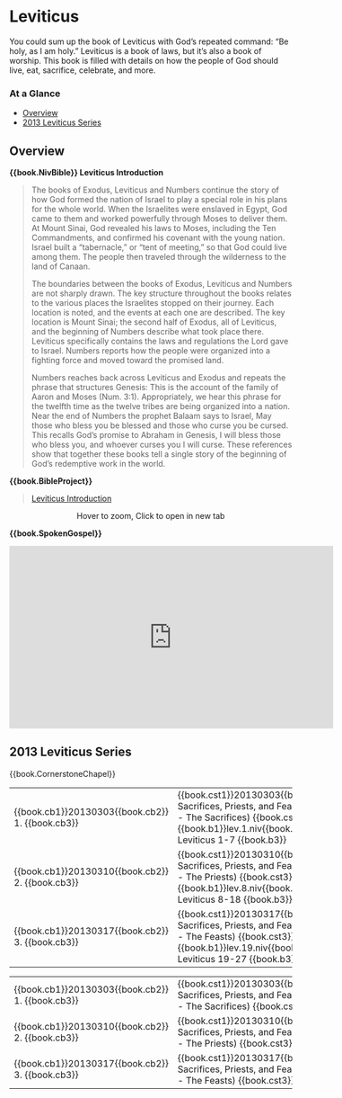 # Leviticus

<script type="text/javascript" src="utils.js"></script>

You could sum up the book of Leviticus with God’s repeated command:
“Be holy, as I am holy.” Leviticus is a book of laws, but it’s also a
book of worship. This book is filled with details on how the people of
God should live, eat, sacrifice, celebrate, and more.

### At a Glance

- [Overview](#overview)
- [2013 Leviticus Series](#2013-leviticus-series)


## Overview

**{{book.NivBible}} Leviticus Introduction**

> The books of Exodus, Leviticus and Numbers continue the story of how
> God formed the nation of Israel to play a special role in his plans
> for the whole world. When the Israelites were enslaved in Egypt, God
> came to them and worked powerfully through Moses to deliver them. At
> Mount Sinai, God revealed his laws to Moses, including the Ten
> Commandments, and confirmed his covenant with the young nation. Israel
> built a “tabernacle,” or “tent of meeting,” so that God could live
> among them. The people then traveled through the wilderness to the
> land of Canaan.
> 
> The boundaries between the books of Exodus, Leviticus and Numbers are
> not sharply drawn. The key structure throughout the books relates to
> the various places the Israelites stopped on their journey. Each
> location is noted, and the events at each one are described. The key
> location is Mount Sinai; the second half of Exodus, all of Leviticus,
> and the beginning of Numbers describe what took place there. Leviticus
> specifically contains the laws and regulations the Lord gave to
> Israel. Numbers reports how the people were organized into a fighting
> force and moved toward the promised land.
> 
> Numbers reaches back across Leviticus and Exodus and repeats the
> phrase that structures Genesis: This is the account of the family of
> Aaron and Moses (Num. 3:1). Appropriately, we hear this phrase for the
> twelfth time as the twelve tribes are being organized into a
> nation. Near the end of Numbers the prophet Balaam says to Israel, May
> those who bless you be blessed and those who curse you be cursed. This
> recalls God’s promise to Abraham in Genesis, I will bless those who
> bless you, and whoever curses you I will curse. These references show
> that together these books tell a single story of the beginning of
> God’s redemptive work in the world.


**{{book.BibleProject}}**

> [Leviticus Introduction](https://bibleproject.com/explore/video/leviticus/)

<center>
  <figure>
    <div id="Leviticus_BP"></div>
    <figcaption>Hover to zoom, Click to open in new tab</figcaption>
  </figure>
</center>
<script>
  addZoomableImage('Leviticus_BP', 'Leviticus_BP.png', 75);
</script>


**{{book.SpokenGospel}}**

<p align="center">
  <iframe name="SpokenGospelLeviticusVideo"
          id="SpokenGospelLeviticusVideo"
          width="577"
          height="325"
          src="https://www.youtube.com/embed/9UKwweQFOec"
          frameborder="0"
          allow="accelerometer; autoplay; encrypted-media; gyroscope; picture-in-picture"
          allowfullscreen></iframe>
</p>



## 2013 Leviticus Series

{{book.CornerstoneChapel}}

<!-- MASTER: vertical layout for "cell phone" responsive show/hide -->
<div class="phone">
<table>

<tr><td> {{book.cb1}}20130303{{book.cb2}} 1. {{book.cb3}} </td><td> {{book.cst1}}20130303{{book.cst2}} Sacrifices, Priests, and Feasts (Part 1 - The Sacrifices) {{book.cst3}} <br/> {{book.b1}}lev.1.niv{{book.b2}}  Leviticus 1-7   {{book.b3}} </td><td> 03/03/2013 <br/> {{book.csg1}}20130303.pdf{{book.csg2}} </td>
<tr><td> {{book.cb1}}20130310{{book.cb2}} 2. {{book.cb3}} </td><td> {{book.cst1}}20130310{{book.cst2}} Sacrifices, Priests, and Feasts (Part 2 - The Priests)    {{book.cst3}} <br/> {{book.b1}}lev.8.niv{{book.b2}}  Leviticus 8-18  {{book.b3}} </td><td> 03/10/2013 <br/> {{book.csg1}}20130310.pdf{{book.csg2}} </td>
<tr><td> {{book.cb1}}20130317{{book.cb2}} 3. {{book.cb3}} </td><td> {{book.cst1}}20130317{{book.cst2}} Sacrifices, Priests, and Feasts (Part 3 - The Feasts)     {{book.cst3}} <br/> {{book.b1}}lev.19.niv{{book.b2}} Leviticus 19-27 {{book.b3}} </td><td> 03/17/2013 <br/> {{book.csg1}}20130317.pdf{{book.csg2}} </td>

</table>
</div>

<!-- COPY: horizontal layout for "desktop/tablet" responsive show/hide (simply add 2 columns to header and replace TWO FROM <br/> TO </td><td> -->
<div class="desktop">
<table>

<tr><td> {{book.cb1}}20130303{{book.cb2}} 1. {{book.cb3}} </td><td> {{book.cst1}}20130303{{book.cst2}} Sacrifices, Priests, and Feasts (Part 1 - The Sacrifices) {{book.cst3}} </td><td> {{book.b1}}lev.1.niv{{book.b2}}  Leviticus 1-7   {{book.b3}} </td><td> 03/03/2013 </td><td> {{book.csg1}}20130303.pdf{{book.csg2}} </td>
<tr><td> {{book.cb1}}20130310{{book.cb2}} 2. {{book.cb3}} </td><td> {{book.cst1}}20130310{{book.cst2}} Sacrifices, Priests, and Feasts (Part 2 - The Priests)    {{book.cst3}} </td><td> {{book.b1}}lev.8.niv{{book.b2}}  Leviticus 8-18  {{book.b3}} </td><td> 03/10/2013 </td><td> {{book.csg1}}20130310.pdf{{book.csg2}} </td>
<tr><td> {{book.cb1}}20130317{{book.cb2}} 3. {{book.cb3}} </td><td> {{book.cst1}}20130317{{book.cst2}} Sacrifices, Priests, and Feasts (Part 3 - The Feasts)     {{book.cst3}} </td><td> {{book.b1}}lev.19.niv{{book.b2}} Leviticus 19-27 {{book.b3}} </td><td> 03/17/2013 </td><td> {{book.csg1}}20130317.pdf{{book.csg2}} </td>

</table>
</div>




<script>
  pageSetup();
</script>
